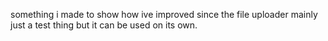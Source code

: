 something i made to show how ive improved since the file uploader
mainly just a test thing but it can be used on its own.
